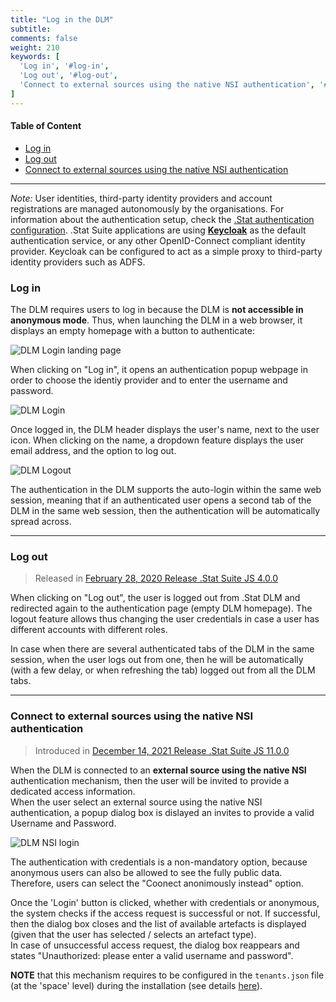 ```yaml
---
title: "Log in the DLM"
subtitle: 
comments: false
weight: 210
keywords: [
  'Log in', '#log-in',
  'Log out', '#log-out',
  'Connect to external sources using the native NSI authentication', '#connect-to-external-sources-using-the-native-nsi-authentication',
]
---
```


#### Table of Content
- [Log in](#log-in)
- [Log out](#log-out)
- [Connect to external sources using the native NSI authentication](#connect-to-external-sources-using-the-native-nsi-authentication)

---

*Note:* User identities, third-party identity providers and account registrations are managed autonomously by the organisations. For information about the authentication setup, check the [.Stat authentication configuration](https://sis-cc.gitlab.io/dotstatsuite-documentation/configurations/authentication/). .Stat Suite applications are using **[Keycloak](https://www.keycloak.org/)** as the default authentication service, or any other OpenID-Connect compliant identity provider. Keycloak can be configured to act as a simple proxy to third-party identity providers such as ADFS.

### Log in
The DLM requires users to log in because the DLM is **not accessible in anonymous mode**. Thus, when launching the DLM in a web browser, it displays an empty homepage with a button to authenticate:

![DLM Login landing page](/dotstatsuite-documentation/images/dlm-login-landing-page.png)

When clicking on "Log in", it opens an authentication popup webpage in order to choose the identiy provider and to enter the username and password.

![DLM Login](/dotstatsuite-documentation/images/de-login-2.png)

Once logged in, the DLM header displays the user's name, next to the user icon. When clicking on the name, a dropdown feature displays the user email address, and the option to log out.

![DLM Logout](/dotstatsuite-documentation/images/dlm-log-in.png)

The authentication in the DLM supports the auto-login within the same web session, meaning that if an authenticated user opens a second tab of the DLM in the same web session, then the authentication will be automatically spread across.

---

### Log out
>Released in [February 28, 2020 Release .Stat Suite JS 4.0.0](https://sis-cc.gitlab.io/dotstatsuite-documentation/changelog/#february-28-2020)

When clicking on "Log out", the user is logged out from .Stat DLM and redirected again to the authentication page (empty DLM homepage). The logout feature allows thus changing the user credentials in case a user has different accounts with different roles.

In case when there are several authenticated tabs of the DLM in the same session, when the user logs out from one, then he will be automatically (with a few delay, or when refreshing the tab) logged out from all the DLM tabs.

---

### Connect to external sources using the native NSI authentication
> Introduced in [December 14, 2021 Release .Stat Suite JS 11.0.0](https://sis-cc.gitlab.io/dotstatsuite-documentation/changelog/#december-14-2021)

When the DLM is connected to an **external source using the native NSI** authentication mechanism, then the user will be invited to provide a dedicated access information.  
When the user select an external source using the native NSI authentication, a popup dialog box is dislayed an invites to provide a valid Username and Password.

![DLM NSI login](/dotstatsuite-documentation/images/dlm-login-native-nsi.png)

The authentication with credentials is a non-mandatory option, because anonymous users can also be allowed to see the fully public data. Therefore, users can select the "Coonect anonimously instead" option.

Once the 'Login' button is clicked, whether with credentials or anonymous, the system checks if the access request is successful or not. If successful, then the dialog box closes and the list of available artefacts is displayed (given that the user has selected / selects an artefact type).  
In case of unsuccessful access request, the dialog box reappears and states "Unauthorized: please enter a valid username and password".

**NOTE** that this mechanism requires to be configured in the `tenants.json` file (at the 'space' level) during the installation (see details [here](https://sis-cc.gitlab.io/dotstatsuite-documentation/configurations/dlm-configuration/#external-source-with-native-nsiws-authentication)).
